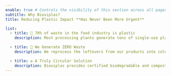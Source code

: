 ```yaml
---
enable: true # Controls the visibility of this section across all pages where it's used
subtitle: Why Bioxiplas?
title: Reducing Plastic Impact **Has Never Been More Urgent**

list:
  - title: 🚮 70% of waste in the food industry is plastic
    description: Most processing plants generate tons of single-use plastic waste. The accumulation of these materials is unsustainable, and current recycling solutions fail to reverse the problem.

  - title: 🌱 We Generate ZERO Waste
    description: We reprocess the leftovers from our products into colored garbage bags, which help our own clients differentiate areas within their plants.

  - title: ♻️ A Truly Circular Solution
    description: Bioxiplas provides certified biodegradable and compostable materials, specifically designed for the food industry. They allow for replacing conventional plastics without compromising performance, and they generate a measurable positive environmental impact.
---
```

